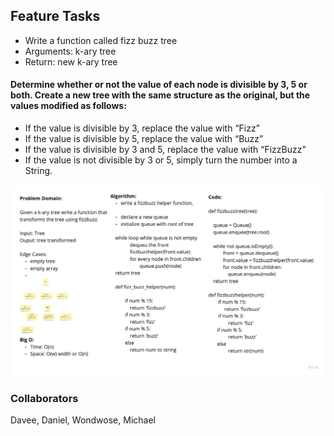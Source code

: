 ## Feature Tasks
- Write a function called fizz buzz tree
- Arguments: k-ary tree
- Return: new k-ary tree

#### Determine whether or not the value of each node is divisible by 3, 5 or both. Create a new tree with the same structure as the original, but the values modified as follows:

- If the value is divisible by 3, replace the value with “Fizz”
- If the value is divisible by 5, replace the value with “Buzz”
- If the value is divisible by 3 and 5, replace the value with “FizzBuzz”
- If the value is not divisible by 3 or 5, simply turn the number into a String.

![ScreenShot](https://github.com/prabin544/data-structures-and-algorithms/blob/tree-fizz-buzz/python/code_challenges/assets/fizz_buzz_tree.jpg)  

### Collaborators
Davee, Daniel, Wondwose, Michael
